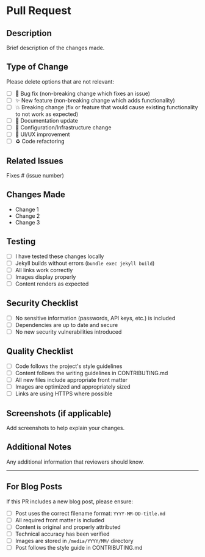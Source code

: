 # Pull Request

## Description
Brief description of the changes made.

## Type of Change
Please delete options that are not relevant:
- [ ] 🐛 Bug fix (non-breaking change which fixes an issue)
- [ ] ✨ New feature (non-breaking change which adds functionality)
- [ ] 💥 Breaking change (fix or feature that would cause existing functionality to not work as expected)
- [ ] 📝 Documentation update
- [ ] 🔧 Configuration/Infrastructure change
- [ ] 🎨 UI/UX improvement
- [ ] ♻️ Code refactoring

## Related Issues
Fixes # (issue number)

## Changes Made
- Change 1
- Change 2
- Change 3

## Testing
- [ ] I have tested these changes locally
- [ ] Jekyll builds without errors (`bundle exec jekyll build`)
- [ ] All links work correctly
- [ ] Images display properly
- [ ] Content renders as expected

## Security Checklist
- [ ] No sensitive information (passwords, API keys, etc.) is included
- [ ] Dependencies are up to date and secure
- [ ] No new security vulnerabilities introduced

## Quality Checklist
- [ ] Code follows the project's style guidelines
- [ ] Content follows the writing guidelines in CONTRIBUTING.md
- [ ] All new files include appropriate front matter
- [ ] Images are optimized and appropriately sized
- [ ] Links are using HTTPS where possible

## Screenshots (if applicable)
Add screenshots to help explain your changes.

## Additional Notes
Any additional information that reviewers should know.

---

## For Blog Posts
If this PR includes a new blog post, please ensure:
- [ ] Post uses the correct filename format: `YYYY-MM-DD-title.md`
- [ ] All required front matter is included
- [ ] Content is original and properly attributed
- [ ] Technical accuracy has been verified
- [ ] Images are stored in `/media/YYYY/MM/` directory
- [ ] Post follows the style guide in CONTRIBUTING.md
